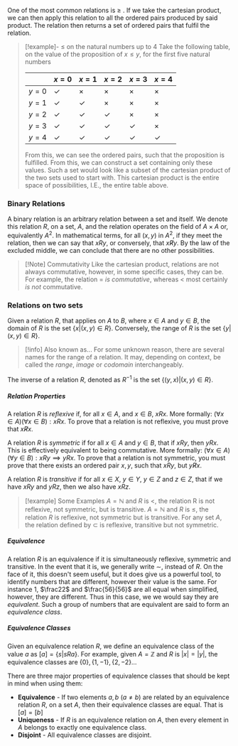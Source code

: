 One of the most common relations is $\ge$ . If we take the cartesian product, we can then apply this relation to all the ordered pairs produced by said product. The relation then returns a set of ordered pairs that fulfil the relation. 
> [!example]- $\le$ on the natural numbers up to 4
> Take the following table, on the value of the proposition of $x \le y$, for the first five natural numbers
> 
> |     | $x = 0$            | $x = 1$            | $x = 2$            | $x = 3$            | $x=4$            |
> | ----- | ------------ | ------------ | ------------ | ------------ | ------------ |
> | $y = 0$ | $\checkmark$ | $\times$     | $\times$     | $\times$     | $\times$     |
> | $y = 1$ | $\checkmark$ | $\checkmark$ | $\times$     | $\times$     | $\times$     |
> | $y = 2$ | $\checkmark$ | $\checkmark$ | $\checkmark$ | $\times$     | $\times$     |
> | $y = 3$ | $\checkmark$ | $\checkmark$ | $\checkmark$ | $\checkmark$ | $\times$     |
> | $y = 4$ | $\checkmark$ | $\checkmark$ | $\checkmark$ | $\checkmark$ | $\checkmark$ |
>
>From this, we can see the ordered pairs, such that the proposition is fulfilled. From this, we can construct a set containing only these values. Such a set would look like a subset of the cartesian product of the two sets used to start with. This cartesian product is the entire space of possibilities, I.E., the entire table above.
### Binary Relations
A binary relation is an arbitrary relation between a set and itself. We denote this relation $R$, on a set, $A$, and the relation operates on the field of $A\times A$ or, equivalently $A^2$. In mathematical terms, for all $(x,y)$ in $A^2$, if they meet the relation, then we can say that $xRy$, or conversely, that $x\not Ry$. By the law of the excluded middle, we can conclude that there are no other possibilities. 
> [!Note] Commutativity
> Like the cartesian product, relations are not always commutative, however, in some specific cases, they can be. For example, the relation $=$ *is commutative*, whereas $\lt$ most certainly *is not* commutative.
### Relations on two sets
Given a relation $R$, that applies on $A$ to $B$, where $x\in A$ and $y\in B$, the domain of $R$ is the set $\{x|(x,y)\in R\}$. Conversely, the range of $R$ is the set $\{y|(x,y)\in R\}$.

> [!info] Also known as...
> For some unknown reason, there are several names for the range of a relation. It may, depending on context, be called the *range*, *image* or *codomain* interchangeably.

The inverse of a relation $R$, denoted as $R^{-1}$ is the set $\{(y,x)|(x,y)\in R\}$. 
##### Relation Properties
A relation $R$ is *reflexive* if, for all $x\in A$, and $x\in B$, $xRx$. More formally: $(\forall x\in A)(\forall x\in B): xRx$. To prove that a relation is not reflexive, you must prove that $x\not Rx$.

A relation $R$ is *symmetric* if for all $x\in A$ and $y\in B$, that if $xRy$, then $yRx$. This is effectively equivalent to being commutative.  More formally: $(\forall x\in A)(\forall y\in B): xRy \implies yRx$. To prove that a relation is not symmetric, you must prove that there exists an ordered pair $x,y$, such that $xRy$, but $y\not Rx$.

A relation $R$ is *transitive* if for all $x \in X$, $y\in Y$, $y\in Z$ and $z\in Z$, that if we have $xRy$ and $yRz$, then we also have $xRz$.
> [!example] Some Examples
> $A = \mathbb{N}$ and $R$ is $\lt$, the relation R is not reflexive, not symmetric, but is transitive.
> $A = \mathbb{N}$ and $R$ is $\le$, the relation $R$ is reflexive, not symmetric but is transitive.
> For any set $A$, the relation defined by $\subset$ is reflexive, transitive but not symmetric.
##### Equivalence
A relation $R$ is an equivalence if it is simultaneously reflexive, symmetric and transitive. In the event that it is, we generally write $\sim$, instead of $R$. 
On the face of it, this doesn't seem useful, but it does give us a powerful tool, to identify numbers that are different, however their value is the same. For instance $1$, $\frac22$ and $\frac{56}{56}$ are all equal when simplified, however, they are different. Thus in this case, we we would say they are *equivalent*. Such a group of numbers that are equivalent are said to form an *equivalence class*. 
##### Equivalence Classes
Given an equivalence relation $R$, we define an equivalence class of the value $a$ as $[a] = \{s |sRa\}$. For example, given $A = \mathbb{Z}$ and $R$ is $|x| = |y|$, the equivalence classes are $\{0\}, \{1, -1\}, \{2, -2\} \dots$ 

There are three major properties of equivalence classes that should be kept in mind when using them:
- **Equivalence** - If two elements $a,b$ ($a\ne b$) are related by an equivalence relation $R$, on a set $A$, then their equivalence classes are equal. That is $[a] = [b]$ 
- **Uniqueness** - If $R$ is an equivalence relation on $A$, then every element in $A$ belongs to exactly one equivalence class.
- **Disjoint** - All equivalence classes are disjoint.
